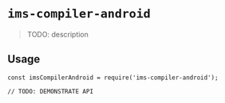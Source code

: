 # `ims-compiler-android`

> TODO: description

## Usage

```
const imsCompilerAndroid = require('ims-compiler-android');

// TODO: DEMONSTRATE API
```
